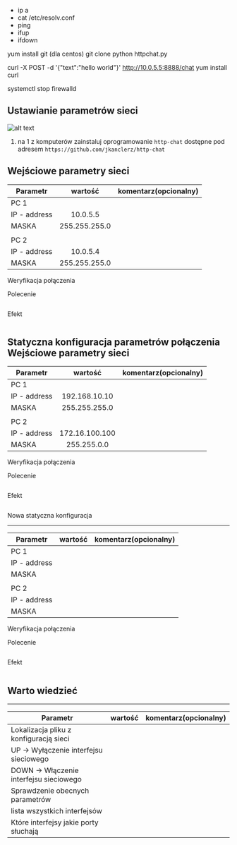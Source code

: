 - ip a
- cat /etc/resolv.conf
- ping
- ifup
- ifdown

yum install git (dla centos)
git clone
python httpchat.py

curl -X POST -d '{"text":"hello world"}' http://10.0.5.5:8888/chat
yum install curl

systemctl stop firewalld




Ustawianie parametrów sieci
---------------------------

![alt text][network]

[network]: ./network.png "Logo Title Text 2"

1. na 1 z komputerów zainstaluj oprogramowanie ``http-chat`` dostępne pod adresem ``https://github.com/jkanclerz/http-chat``

Wejściowe parametry sieci
-------------------------
| Parametr | wartość | komentarz(opcionalny) |
| ------------- |:-------------:| -----:|
|   PC 1 |  
| IP - address  | 10.0.5.5 | |
| MASKA  | 255.255.255.0 | |
|   |  | |
| PC 2  |  | |
| IP - address  | 10.0.5.4 | |
| MASKA  | 255.255.255.0 | |

Weryfikacja połączenia

Polecenie
```
```

Efekt
```
```

Statyczna konfiguracja parametrów połączenia
Wejściowe parametry sieci
-------------------------
| Parametr | wartość | komentarz(opcionalny) |
| ------------- |:-------------:| -----:|
|   PC 1 |  
| IP - address  | 192.168.10.10 | |
| MASKA  | 255.255.255.0 | |
|   |  | |
| PC 2  |  | |
| IP - address  | 172.16.100.100 | |
| MASKA  | 255.255.0.0 | |

Weryfikacja połączenia

Polecenie
```
```

Efekt
```
```

Nowa statyczna konfiguracja 

-------------------------
| Parametr | wartość | komentarz(opcionalny) |
| ------------- |:-------------:| -----:|
|   PC 1 |  
| IP - address  |  | |
| MASKA  |  | |
|   |  | |
| PC 2  |  | |
| IP - address  |  | |
| MASKA  |  | |

Weryfikacja połączenia

Polecenie
```
```

Efekt
```
```

Warto wiedzieć
--------------

-------------------------
| Parametr | wartość | komentarz(opcionalny) |
| ------------- |:-------------:| -----:|
| Lokalizacja pliku z konfiguracją sieci| | |
| UP -> Wyłączenie interfejsu sieciowego| | |
| DOWN -> Włączenie interfejsu sieciowego| | |
| Sprawdzenie obecnych parametrów | | |
| lista wszystkich interfejsów | | |
| Które interfejsy jakie porty słuchają | | |
